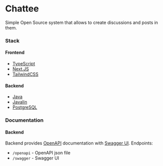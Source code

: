 # Chattee
Simple Open Source system that allows to create discussions and posts in them.
### Stack
#### Frontend
- [TypeScript](https://www.typescriptlang.org/)
- [Next.JS](https://nextjs.org/)
- [TailwindCSS](https://tailwindcss.com/)
#### Backend
- [Java](https://www.java.com)
- [Javalin](https://javalin.io/)
- [PostgreSQL](https://www.postgresql.org/)
### Documentation
#### Backend
Backend provides [OpenAPI](https://www.openapis.org/) documentation with [Swagger UI](https://swagger.io/).
Endpoints:
- `/openapi` - OpenAPI json file
- `/swagger` - Swagger UI